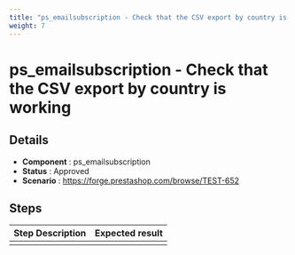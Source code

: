 ```yaml
---
title: "ps_emailsubscription - Check that the CSV export by country is working"
weight: 7
---
```


# ps_emailsubscription - Check that the CSV export by country is working
## Details
* **Component** : ps_emailsubscription
* **Status** : Approved
* **Scenario** : https://forge.prestashop.com/browse/TEST-652

## Steps
| Step Description | Expected result |
| ----- | ----- |
|  |  |
